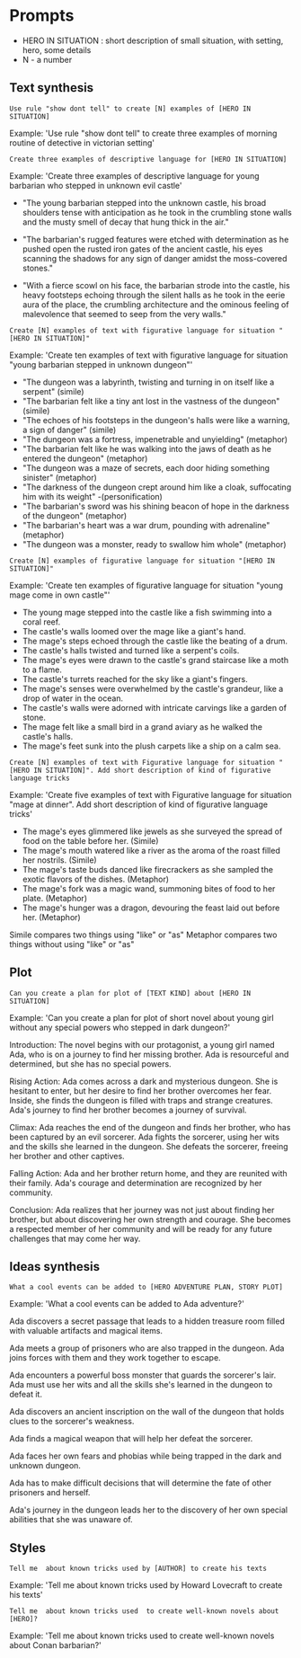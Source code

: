 # Prompts

- HERO IN SITUATION : short description of small situation, with setting, hero, some details
- N - a number

## Text synthesis

`Use rule "show dont tell" to create [N] examples of [HERO IN SITUATION]`

Example: 'Use rule "show dont tell" to create three examples of morning routine of detective in victorian setting'



`Create three examples of descriptive language for [HERO IN SITUATION]`

Example:  'Create three examples of descriptive language for young barbarian who stepped in unknown evil castle'

- "The young barbarian stepped into the unknown castle, his broad shoulders tense with anticipation as he took in the crumbling stone walls and the musty smell of decay that hung thick in the air."

- "The barbarian's rugged features were etched with determination as he pushed open the rusted iron gates of the ancient castle, his eyes scanning the shadows for any sign of danger amidst the moss-covered stones."

- "With a fierce scowl on his face, the barbarian strode into the castle, his heavy footsteps echoing through the silent halls as he took in the eerie aura of the place, the crumbling architecture and the ominous feeling of malevolence that seemed to seep from the very walls."

`Create [N] examples of text with figurative language for situation "[HERO IN SITUATION]"`

Example: 'Create ten examples of text with figurative language for situation "young barbarian stepped in unknown dungeon"'

- "The dungeon was a labyrinth, twisting and turning in on itself like a serpent" (simile)
- "The barbarian felt like a tiny ant lost in the vastness of the dungeon" (simile)
- "The echoes of his footsteps in the dungeon's halls were like a warning, a sign of danger" (simile)
- "The dungeon was a fortress, impenetrable and unyielding" (metaphor)
- "The barbarian felt like he was walking into the jaws of death as he entered the dungeon" (metaphor)
- "The dungeon was a maze of secrets, each door hiding something sinister" (metaphor)
- "The darkness of the dungeon crept around him like a cloak, suffocating him with its weight" -(personification)
- "The barbarian's sword was his shining beacon of hope in the darkness of the dungeon" (metaphor)
- "The barbarian's heart was a war drum, pounding with adrenaline" (metaphor)
- "The dungeon was a monster, ready to swallow him whole" (metaphor)

`Create [N] examples of figurative language for situation "[HERO IN SITUATION]"`

Example: 'Create ten examples of figurative language for situation "young  mage come in own castle"'

- The young mage stepped into the castle like a fish swimming into a coral reef.
- The castle's walls loomed over the mage like a giant's hand.
- The mage's steps echoed through the castle like the beating of a drum.
- The castle's halls twisted and turned like a serpent's coils.
- The mage's eyes were drawn to the castle's grand staircase like a moth to a flame.
- The castle's turrets reached for the sky like a giant's fingers.
- The mage's senses were overwhelmed by the castle's grandeur, like a drop of water in the ocean.
- The castle's walls were adorned with intricate carvings like a garden of stone.
- The mage felt like a small bird in a grand aviary as he walked the castle's halls.
- The mage's feet sunk into the plush carpets like a ship on a calm sea.

`Create [N] examples of text with Figurative language for situation "[HERO IN SITUATION]". Add short description of kind of figurative language tricks`

Example: 'Create five examples of text with Figurative language for situation "mage at dinner". Add short description of kind of figurative language tricks'

- The mage's eyes glimmered like jewels as she surveyed the spread of food on the table before her. (Simile)
- The mage's mouth watered like a river as the aroma of the roast filled her nostrils. (Simile)
- The mage's taste buds danced like firecrackers as she sampled the exotic flavors of the dishes. (Metaphor)
- The mage's fork was a magic wand, summoning bites of food to her plate. (Metaphor)
- The mage's hunger was a dragon, devouring the feast laid out before her. (Metaphor)

Simile compares two things using "like" or "as"
Metaphor compares two things without using "like" or "as"


## Plot 

`Can you create a plan for plot of [TEXT KIND] about [HERO IN SITUATION]`

Example: 'Can you create a plan for plot of short novel about young girl without any special powers who stepped in dark dungeon?'

Introduction: The novel begins with our protagonist, a young girl named Ada, who is on a journey to find her missing brother. Ada is resourceful and determined, but she has no special powers.

Rising Action: Ada comes across a dark and mysterious dungeon. She is hesitant to enter, but her desire to find her brother overcomes her fear. Inside, she finds the dungeon is filled with traps and strange creatures. Ada's journey to find her brother becomes a journey of survival.

Climax: Ada reaches the end of the dungeon and finds her brother, who has been captured by an evil sorcerer. Ada fights the sorcerer, using her wits and the skills she learned in the dungeon. She defeats the sorcerer, freeing her brother and other captives.

Falling Action: Ada and her brother return home, and they are reunited with their family. Ada's courage and determination are recognized by her community.

Conclusion: Ada realizes that her journey was not just about finding her brother, but about discovering her own strength and courage. She becomes a respected member of her community and will be ready for any future challenges that may come her way.

## Ideas synthesis

`What a cool events can be added to [HERO ADVENTURE PLAN, STORY PLOT]`

Example: 'What a cool events can be added to Ada adventure?'

Ada discovers a secret passage that leads to a hidden treasure room filled with valuable artifacts and magical items.

Ada meets a group of prisoners who are also trapped in the dungeon. Ada joins forces with them and they work together to escape.

Ada encounters a powerful boss monster that guards the sorcerer's lair. Ada must use her wits and all the skills she's learned in the dungeon to defeat it.

Ada discovers an ancient inscription on the wall of the dungeon that holds clues to the sorcerer's weakness.

Ada finds a magical weapon that will help her defeat the sorcerer.

Ada faces her own fears and phobias while being trapped in the dark and unknown dungeon.

Ada has to make difficult decisions that will determine the fate of other prisoners and herself.

Ada's journey in the dungeon leads her to the discovery of her own special abilities that she was unaware of.





## Styles 

`Tell me  about known tricks used by [AUTHOR] to create his texts`

Example: 'Tell me  about known tricks used by Howard Lovecraft to create his texts'

`Tell me  about known tricks used  to create well-known novels about [HERO]?`

Example: 'Tell me  about known tricks used  to create well-known novels about Conan barbarian?'